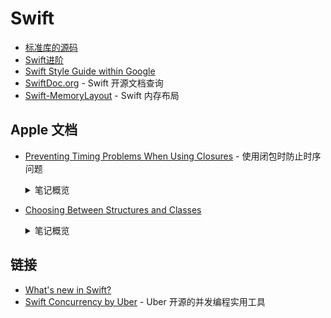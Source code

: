 # Swift

- [标准库的源码](https://github.com/apple/swift/tree/master/stdlib/public/core)
- [Swift进阶](./advanced-swift.md)
- [Swift Style Guide within Google](https://google.github.io/swift/)
- [SwiftDoc.org](https://swiftdoc.org/) - Swift 开源文档查询
- [Swift-MemoryLayout](https://github.com/TannerJin/Swift-MemoryLayout) - Swift 内存布局

## Apple 文档

- [Preventing Timing Problems When Using Closures](https://developer.apple.com/documentation/swift/preventing_timing_problems_when_using_closures) - 使用闭包时防止时序问题

  <details>
    <summary>笔记概览</summary>

    - 了解同步和异步调用的结果（`@escaping` ?)
    - 不要在多次调用的闭包中编写进行一次性更改的代码（e.g: `FileHandle.close`)
    - 不要将关键代码置于可能不被调用的闭包中

  </details>

- [Choosing Between Structures and Classes](https://developer.apple.com/documentation/swift/choosing_between_structures_and_classes)

  <details>
    <summary>笔记概览</summary>

    - Use structures by default.
    - Use classes when you need Objective-C interoperability.
    - Use classes when you need to control the identity of the data you're modeling.
    - Use structures along with protocols to adopt behavior by sharing implementations.

  </details>

## 链接

- [What's new in Swift?](https://www.whatsnewinswift.com/)
- [Swift Concurrency by Uber](https://github.com/uber/swift-concurrency) - Uber 开源的并发编程实用工具
